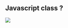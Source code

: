 ## Javascript class ?

<img src="http://media.giphy.com/media/U5UePrwWVeIgg/giphy.gif" class="noborder" />
